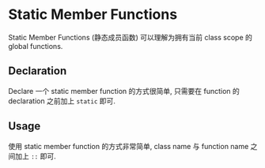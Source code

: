 # Static Member Functions

Static Member Functions (静态成员函数) 可以理解为拥有当前 class scope 的 global functions.

## Declaration

Declare 一个 static member function 的方式很简单, 只需要在 function 的 declaration 之前加上 `static` 即可.

## Usage

使用 static member function 的方式非常简单, class name 与 function name 之间加上 `::` 即可.
